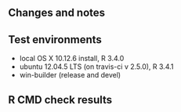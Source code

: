 ## Changes and notes

## Test environments
* local OS X 10.12.6 install, R 3.4.0
* ubuntu 12.04.5 LTS (on travis-ci v 2.5.0), R 3.4.1
* win-builder (release and devel)

## R CMD check results

